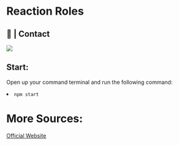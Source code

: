 # Reaction Roles
## 👥 | Contact
<a href="https://www.youtube.com/channel/UCxxK71QFN4_PrBhCFmH2Jmw"><img widhtsrc="https://raw.githubusercontent.com/MikeCodesDotNET/ColoredBadges/master/png/streaming/youtube%402x.png"></a></br>
<a href="https://discord.gg/lunary"><img src="https://discord.com/api/guilds/848272618971987988/widget.png?style=banner1"></a>

## Start:
Open up your command terminal and run the following command:
<li><code>npm start</code></li>


# More Sources:
[Official Website](https://lunareclipse.glitch.me/)
